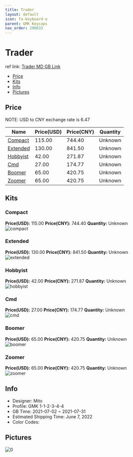 ```yaml
---
title: Trader 
layout: default
icon: fa-keyboard-o
parent: GMK Keycaps
nav_order: 290633
---
```


# Trader 

ref link: [Trader MD GB Link](https://drop.com/buy/drop-mito-gmk-trader-custom-keycap-set)

* [Price](#price)
* [Kits](#kits)
* [Info](#info)
* [Pictures](#pictures)

## Price

NOTE: USD to CNY exchange rate is 6.47

| Name          | Price(USD)   |  Price(CNY) | Quantity |
| ------------- | ------------ |  ---------- | -------- |
|[Compact](#compact)|115.00|744.40|Unknown|
|[Extended](#extended)|130.00|841.50|Unknown|
|[Hobbyist](#hobbyist)|42.00|271.87|Unknown|
|[Cmd](#cmd)|27.00|174.77|Unknown|
|[Boomer](#boomer)|65.00|420.75|Unknown|
|[Zoomer](#zoomer)|65.00|420.75|Unknown|


## Kits
### Compact  
**Price(USD):** 115.00	**Price(CNY):** 744.40	**Quantity:** Unknown  
<img src="{{ 'assets/images/gmk-keycaps/Trader/kits_pics/compact.jpg' | relative_url }}" alt="compact" class="image featured">

### Extended  
**Price(USD):** 130.00	**Price(CNY):** 841.50	**Quantity:** Unknown  
<img src="{{ 'assets/images/gmk-keycaps/Trader/kits_pics/extended.jpg' | relative_url }}" alt="extended" class="image featured">

### Hobbyist  
**Price(USD):** 42.00	**Price(CNY):** 271.87	**Quantity:** Unknown  
<img src="{{ 'assets/images/gmk-keycaps/Trader/kits_pics/hobbyist.jpg' | relative_url }}" alt="hobbyist" class="image featured">

### Cmd  
**Price(USD):** 27.00	**Price(CNY):** 174.77	**Quantity:** Unknown  
<img src="{{ 'assets/images/gmk-keycaps/Trader/kits_pics/cmd.jpg' | relative_url }}" alt="cmd" class="image featured">

### Boomer  
**Price(USD):** 65.00	**Price(CNY):** 420.75	**Quantity:** Unknown  
<img src="{{ 'assets/images/gmk-keycaps/Trader/kits_pics/boomer.jpg' | relative_url }}" alt="boomer" class="image featured">

### Zoomer  
**Price(USD):** 65.00	**Price(CNY):** 420.75	**Quantity:** Unknown  
<img src="{{ 'assets/images/gmk-keycaps/Trader/kits_pics/zoomer.jpg' | relative_url }}" alt="zoomer" class="image featured">

## Info
* Designer: Mito  
* Profile: GMK 1-1-2-3-4-4  
* GB Time: 2021-07-02 ~ 2021-07-31  
* Estimated Shipping Time: June 7, 2022  
* Color Codes:  


## Pictures  
<img src="{{ 'assets/images/gmk-keycaps/Trader/rendering_pics/0.jpg' | relative_url }}" alt="0" class="image featured">
